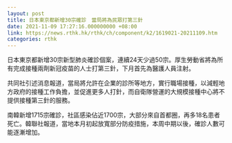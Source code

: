 ```yaml
---
layout: post
title: 日本東京都新增30宗確診　當局將為民眾打第三針
date: 2021-11-09 17:27:16.000000000 +08:00
link: https://news.rthk.hk/rthk/ch/component/k2/1619021-20211109.htm
categories: rthk
---
```


日本東京都新增30宗新型肺炎確診個案，連續24天少過50宗。厚生勞動省將為所有完成接種兩劑新冠疫苗的人士打第三針，下月首先為醫護人員注射。

共同社引述消息報道，當局將允許在企業的診所等地方，實行職場接種，以減輕地方政府的接種工作負擔，並促進更多人打針，而自衛隊營運的大規模接種中心將不提供接種第三針的服務。

南韓新增1715宗確診，社區感染佔近1700宗，大部分來自首都圈，再多18名患者死亡。韓聯社報道，當地本月初起放寬部分防疫措施，本周中期以後，確診人數可能逐漸增加。
